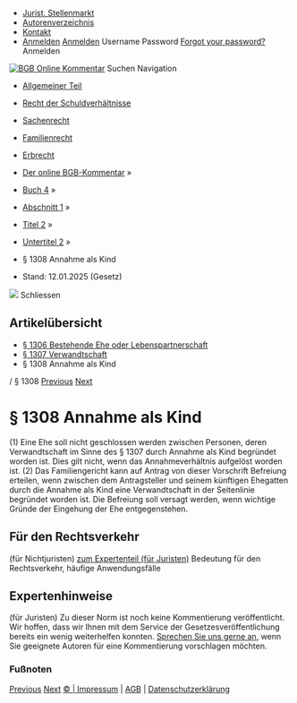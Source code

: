  * [Jurist. Stellenmarkt](https://bgb.kommentar.de/Buch-4/Abschnitt-1/Titel-2/Untertitel-2/</job-board> "Jurist. Stellenmarkt")
  * [Autorenverzeichnis](https://bgb.kommentar.de/Buch-4/Abschnitt-1/Titel-2/Untertitel-2/</Autorenverzeichnis> "Autorenverzeichnis")
  * [Kontakt](https://bgb.kommentar.de/Buch-4/Abschnitt-1/Titel-2/Untertitel-2/</Kontakt>)
  * [Anmelden](https://bgb.kommentar.de/Buch-4/Abschnitt-1/Titel-2/Untertitel-2/<#login> "show login form") [Anmelden](https://bgb.kommentar.de/Buch-4/Abschnitt-1/Titel-2/Untertitel-2/<#> "hide login form") Username Password
[Forgot your password?](https://bgb.kommentar.de/Buch-4/Abschnitt-1/Titel-2/Untertitel-2/</user/forgotpassword>) Anmelden 


[![BGB Online Kommentar](https://bgb.kommentar.de/extension/bgb/design/bgb/images/logo.png)](https://bgb.kommentar.de/Buch-4/Abschnitt-1/Titel-2/Untertitel-2/</> "BGB Online Kommentar")
Suchen
Navigation
  * [Allgemeiner Teil](https://bgb.kommentar.de/Buch-4/Abschnitt-1/Titel-2/Untertitel-2/</Buch-1>)
  * [Recht der Schuldverhältnisse](https://bgb.kommentar.de/Buch-4/Abschnitt-1/Titel-2/Untertitel-2/</Buch-2>)
  * [Sachenrecht](https://bgb.kommentar.de/Buch-4/Abschnitt-1/Titel-2/Untertitel-2/</Buch-3>)
  * [Familienrecht](https://bgb.kommentar.de/Buch-4/Abschnitt-1/Titel-2/Untertitel-2/</Buch-4>)
  * [Erbrecht](https://bgb.kommentar.de/Buch-4/Abschnitt-1/Titel-2/Untertitel-2/</Buch-5>)


  * [Der online BGB-Kommentar](https://bgb.kommentar.de/Buch-4/Abschnitt-1/Titel-2/Untertitel-2/</>) »
  * [Buch 4](https://bgb.kommentar.de/Buch-4/Abschnitt-1/Titel-2/Untertitel-2/</Buch-4>) »
  * [Abschnitt 1](https://bgb.kommentar.de/Buch-4/Abschnitt-1/Titel-2/Untertitel-2/</Buch-4/Abschnitt-1>) »
  * [Titel 2](https://bgb.kommentar.de/Buch-4/Abschnitt-1/Titel-2/Untertitel-2/</Buch-4/Abschnitt-1/Titel-2>) »
  * [Untertitel 2](https://bgb.kommentar.de/Buch-4/Abschnitt-1/Titel-2/Untertitel-2/</Buch-4/Abschnitt-1/Titel-2/Untertitel-2>) »
  * § 1308 Annahme als Kind 
  * Stand: 12.01.2025 (Gesetz) 


![](https://vg01.met.vgwort.de/na/1c9909529ead4f509072c06d9081a7d5)
Schliessen 
## Artikelübersicht
  * [ § 1306 Bestehende Ehe oder Lebenspartnerschaft ](https://bgb.kommentar.de/Buch-4/Abschnitt-1/Titel-2/Untertitel-2/</Buch-4/Abschnitt-1/Titel-2/Untertitel-2/Bestehende-Ehe-oder-Lebenspartnerschaft>)
  * [ § 1307 Verwandtschaft ](https://bgb.kommentar.de/Buch-4/Abschnitt-1/Titel-2/Untertitel-2/</Buch-4/Abschnitt-1/Titel-2/Untertitel-2/Verwandtschaft>)
  * § 1308 Annahme als Kind 


/ § 1308 
[Previous](https://bgb.kommentar.de/Buch-4/Abschnitt-1/Titel-2/Untertitel-2/</Buch-4/Abschnitt-1/Titel-2/Untertitel-2/Verwandtschaft> "§ 1307 Verwandtschaft") [Next](https://bgb.kommentar.de/Buch-4/Abschnitt-1/Titel-2/Untertitel-2/</Buch-4/Abschnitt-1/Titel-2/Untertitel-3/Ehefaehigkeitszeugnis-fuer-Auslaender> "§ 1309 Ehefähigkeitszeugnis für Ausländer")
# § 1308 Annahme als Kind
(1) Eine Ehe soll nicht geschlossen werden zwischen Personen, deren Verwandtschaft im Sinne des § 1307 durch Annahme als Kind begründet worden ist. Dies gilt nicht, wenn das Annahmeverhältnis aufgelöst worden ist.
(2) Das Familiengericht kann auf Antrag von dieser Vorschrift Befreiung erteilen, wenn zwischen dem Antragsteller und seinem künftigen Ehegatten durch die Annahme als Kind eine Verwandtschaft in der Seitenlinie begründet worden ist. Die Befreiung soll versagt werden, wenn wichtige Gründe der Eingehung der Ehe entgegenstehen.
## Für den Rechtsverkehr 
(für Nichtjuristen)
[zum Expertenteil (für Juristen)](https://bgb.kommentar.de/Buch-4/Abschnitt-1/Titel-2/Untertitel-2/<#expertenhinweise>)
Bedeutung für den Rechtsverkehr, häufige Anwendungsfälle
## Expertenhinweise
(für Juristen)
Zu dieser Norm ist noch keine Kommentierung veröffentlicht. Wir hoffen, dass wir Ihnen mit dem Service der Gesetzesveröffentlichung bereits ein wenig weiterhelfen konnten. [Sprechen Sie uns gerne an](https://bgb.kommentar.de/Buch-4/Abschnitt-1/Titel-2/Untertitel-2/</Kontakt>), wenn Sie geeignete Autoren für eine Kommentierung vorschlagen möchten. 
### Fußnoten
[Previous](https://bgb.kommentar.de/Buch-4/Abschnitt-1/Titel-2/Untertitel-2/</Buch-4/Abschnitt-1/Titel-2/Untertitel-2/Verwandtschaft> "§ 1307 Verwandtschaft") [Next](https://bgb.kommentar.de/Buch-4/Abschnitt-1/Titel-2/Untertitel-2/</Buch-4/Abschnitt-1/Titel-2/Untertitel-3/Ehefaehigkeitszeugnis-fuer-Auslaender> "§ 1309 Ehefähigkeitszeugnis für Ausländer")
[© | Impressum](https://bgb.kommentar.de/Buch-4/Abschnitt-1/Titel-2/Untertitel-2/</Kontakt>) | [AGB](https://bgb.kommentar.de/Buch-4/Abschnitt-1/Titel-2/Untertitel-2/</AGB>) | [Datenschutzerklärung](https://bgb.kommentar.de/Buch-4/Abschnitt-1/Titel-2/Untertitel-2/</Datenschutzerklaerung-fuer-Leser>)
